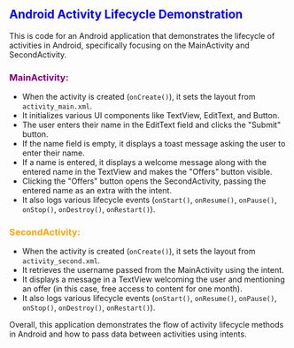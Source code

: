 ## <span style="color:blue">Android Activity Lifecycle Demonstration</span>

This is code for an Android application that demonstrates the lifecycle of activities in Android, specifically focusing on the MainActivity and SecondActivity.

### <span style="color:purple">MainActivity:</span>

- When the activity is created (<code>onCreate()</code>), it sets the layout from <code>activity_main.xml</code>.
- It initializes various UI components like TextView, EditText, and Button.
- The user enters their name in the EditText field and clicks the "Submit" button.
- If the name field is empty, it displays a toast message asking the user to enter their name.
- If a name is entered, it displays a welcome message along with the entered name in the TextView and makes the "Offers" button visible.
- Clicking the "Offers" button opens the SecondActivity, passing the entered name as an extra with the intent.
- It also logs various lifecycle events (<code>onStart()</code>, <code>onResume()</code>, <code>onPause()</code>, <code>onStop()</code>, <code>onDestroy()</code>, <code>onRestart()</code>).

### <span style="color:orange">SecondActivity:</span>

- When the activity is created (<code>onCreate()</code>), it sets the layout from <code>activity_second.xml</code>.
- It retrieves the username passed from the MainActivity using the intent.
- It displays a message in a TextView welcoming the user and mentioning an offer (in this case, free access to content for one month).
- It also logs various lifecycle events (<code>onStart()</code>, <code>onResume()</code>, <code>onPause()</code>, <code>onStop()</code>, <code>onDestroy()</code>, <code>onRestart()</code>).

Overall, this application demonstrates the flow of activity lifecycle methods in Android and how to pass data between activities using intents.
